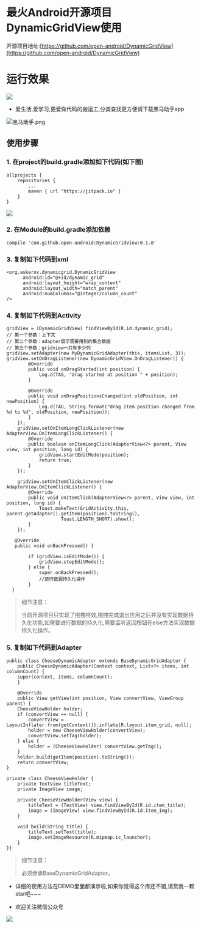 # 最火Android开源项目DynamicGridView使用

开源项目地址:[https://github.com/open-android/DynamicGridView](https://github.com/open-android/DynamicGridView)

# 运行效果
  ![](http://upload-images.jianshu.io/upload_images/4037105-df28bfd516527207.gif?imageMogr2/auto-orient/strip)
  
* 爱生活,爱学习,更爱做代码的搬运工,分类查找更方便请下载黑马助手app


![黑马助手.png](http://upload-images.jianshu.io/upload_images/4037105-f777f1214328dcc4.png?imageMogr2/auto-orient/strip%7CimageView2/2/w/1240)

## 使用步骤
### 1. 在project的build.gradle添加如下代码(如下图)

	allprojects {
	    repositories {
	        ...
	        maven { url "https://jitpack.io" }
	    }
	}

![](http://oi5nqn6ce.bkt.clouddn.com/itheima/booster/code/jitpack.png)

### 2. 在Module的build.gradle添加依赖

    compile 'com.github.open-android:DynamicGridView:0.1.0'

### 3. 复制如下代码到xml

    <org.askerov.dynamicgrid.DynamicGridView
          android:id="@+id/dynamic_grid"
          android:layout_height="wrap_content"
          android:layout_width="match_parent"
          android:numColumns="@integer/column_count"      
    />


### 4. 复制如下代码到Activity


    gridView = (DynamicGridView) findViewById(R.id.dynamic_grid);
    // 第一个参数：上下文
    // 第二个参数：adapter展示需要用到的集合数据
    // 第三个参数：gridview一共有多少列
    gridView.setAdapter(new MyDynamicGridAdapter(this, itemsList, 3));
    gridView.setOnDragListener(new DynamicGridView.OnDragListener() {
            @Override
            public void onDragStarted(int position) {
                Log.d(TAG, "drag started at position " + position);
            }

            @Override
            public void onDragPositionsChanged(int oldPosition, int newPosition) {
                Log.d(TAG, String.format("drag item position changed from %d to %d", oldPosition, newPosition));
            }
        });
        gridView.setOnItemLongClickListener(new AdapterView.OnItemLongClickListener() {
            @Override
            public boolean onItemLongClick(AdapterView<?> parent, View view, int position, long id) {
                gridView.startEditMode(position);
                return true;
            }
        });

        gridView.setOnItemClickListener(new AdapterView.OnItemClickListener() {
            @Override
            public void onItemClick(AdapterView<?> parent, View view, int position, long id) {
                Toast.makeText(GridActivity.this, parent.getAdapter().getItem(position).toString(),
                        Toast.LENGTH_SHORT).show();
            }
        });
       
       @Override
       public void onBackPressed() {

	        if (gridView.isEditMode()) {
	            gridView.stopEditMode();
	        } else {
	            super.onBackPressed();
                //进行数据持久化操作
	        }
      }
> 细节注意：
> 
>当前开源项目只实现了拖拽特效,拖拽完成退出应用之后并没有实现数据持久化功能,如需要进行数据的持久化,需要监听返回按钮在else方法实现数据持久化操作。




### 5. 复制如下代码到Adapter

    public class CheeseDynamicAdapter extends BaseDynamicGridAdapter {
	    public CheeseDynamicAdapter(Context context, List<?> items, int columnCount) {
		super(context, items, columnCount);
	    }

	    @Override
	    public View getView(int position, View convertView, ViewGroup parent) {
		CheeseViewHolder holder;
		if (convertView == null) {
		    convertView = LayoutInflater.from(getContext()).inflate(R.layout.item_grid, null);
		    holder = new CheeseViewHolder(convertView);
		    convertView.setTag(holder);
		} else {
		    holder = (CheeseViewHolder) convertView.getTag();
		}
		holder.build(getItem(position).toString());
		return convertView;
    }

    private class CheeseViewHolder {
        private TextView titleText;
        private ImageView image;

        private CheeseViewHolder(View view) {
            titleText = (TextView) view.findViewById(R.id.item_title);
            image = (ImageView) view.findViewById(R.id.item_img);
        }

        void build(String title) {
            titleText.setText(title);
            image.setImageResource(R.mipmap.ic_launcher);
        }
    }}

> 细节注意：
> 
> 必须继承BaseDynamicGridAdapter。

* 详细的使用方法在DEMO里面都演示啦,如果你觉得这个库还不错,请赏我一颗star吧~~~

* 欢迎关注微信公众号

![](http://upload-images.jianshu.io/upload_images/4037105-8f737b5104dd0b5d.png?imageMogr2/auto-orient/strip%7CimageView2/2/w/1240)

